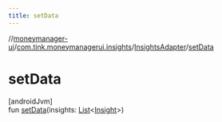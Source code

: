 ```yaml
---
title: setData
---
```

//[moneymanager-ui](../../../index.html)/[com.tink.moneymanagerui.insights](../index.html)/[InsightsAdapter](index.html)/[setData](set-data.html)



# setData



[androidJvm]\
fun [setData](set-data.html)(insights: [List](https://kotlinlang.org/api/latest/jvm/stdlib/kotlin.collections/-list/index.html)&lt;[Insight](../../com.tink.model.insights/-insight/index.html)&gt;)




